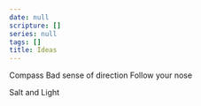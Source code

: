 ```yaml
---
date: null
scripture: []
series: null
tags: []
title: Ideas
---
```



Compass
Bad sense of direction
Follow your nose

Salt and Light